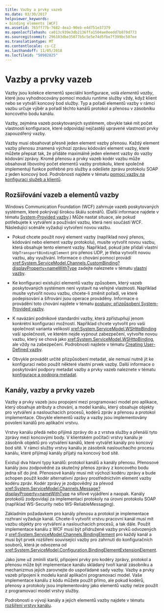 ```yaml
---
title: Vazby a prvky vazeb
ms.date: 03/30/2017
helpviewer_keywords:
- binding elements [WCF]
ms.assetid: 765ff77b-7682-4ea3-90eb-e4d751e37379
ms.openlocfilehash: ca013c939e3db2136ffa1504ae0eedd7b870d773
ms.sourcegitcommit: 296183dbe35077b5c5e5e74d5fbe7f399bc507ee
ms.translationtype: MT
ms.contentlocale: cs-CZ
ms.lasthandoff: 11/05/2018
ms.locfileid: "50982825"
---
```

# <a name="bindings-and-binding-elements"></a>Vazby a prvky vazeb
Vazby jsou kolekce elementů speciální konfigurace, volá *elementů vazby*, které jsou vyhodnocovány pomocí modulu runtime služby vždy, když klient nebo se vytváří koncový bod služby. Typ a pořadí elementů vazby v rámci vazbu určuje výběr a pořadí těchto kanálů protokol a přenosu v zásobníku koncového bodu kanálu.  
  
 Vazby, zejména vazeb poskytovaných systémem, obvykle také mít počet vlastnosti konfigurace, které odpovídají nejčastěji upravené vlastnosti prvky zapouzdřený vazby.  
  
 Vazby musí obsahovat přesně jeden element vazby přenosu. Každý element vazby přenosu znamená výchozí zprávu kódování element vazby, které můžete přepsat tak, že přidáte maximálně jeden element vazby do vazby kódování zprávy. Kromě přenosu a prvky vazeb kodér vazbu může obsahovat libovolný počet elementů vazby protokolu, které společně implementují funkce potřebné pro služby a odešlete zprávu protokolu SOAP z jeden koncový bod. Podrobnosti najdete v tématu [pomocí vazby na konfiguraci služeb a klientů](../../../../docs/framework/wcf/using-bindings-to-configure-services-and-clients.md).  
  
## <a name="extending-bindings-and-binding-elements"></a>Rozšiřování vazeb a elementů vazby  
 Windows Communication Foundation (WCF) zahrnuje vazeb poskytovaných systémem, které pokrývají širokou škálu scénářů. (Další informace najdete v tématu [System-Provided vazby](../../../../docs/framework/wcf/system-provided-bindings.md).) Může nastat situace, ale pokud potřebujete k vytváření a používání vazbu, která není součástí WCF. Následující scénáře vyžadují vytvoření novou vazbu.  
  
-   Pokud chcete použít nový element vazby (například nový přenos, kódování nebo element vazby protokolu), musíte vytvořit novou vazbu, která obsahuje tento element vazby. Například, pokud jste přidali vlastní `UdpTransportBindingElement` pro přenos UDP, je třeba vytvořit novou vazbu, aby využívání. Informace o chování pomocí provádí <xref:System.ServiceModel.Channels.CustomBinding?displayProperty=nameWithType> zadejte naleznete v tématu [vlastní vazby](../../../../docs/framework/wcf/extending/custom-bindings.md).  
  
-   Ke konfiguraci existující elementů vazby způsobem, který vazeb poskytovaných systémem není vystavit na veřejné vlastnosti. Například musíte vytvořit novou vazbu, chcete-li změnit pořadí, ve které podepisování a šifrování jsou operace prováděny. Informace o provádění toto chování najdete v tématu [postupy: přizpůsobení System-Provided vazby](../../../../docs/framework/wcf/extending/how-to-customize-a-system-provided-binding.md).  
  
-   K navázání podnikové standardní vazby, která zpřístupňují jenom konkrétní konfiguraci možností. Například chcete vytvořit pro vaši společnost varianta velikostí <xref:System.ServiceModel.WSHttpBinding> vaší společnosti, ve kterém nejde vypnout zabezpečení, vytvořte novou vazbu, který se chová jako <xref:System.ServiceModel.WSHttpBinding>, ale vždy na zabezpečení. Podrobnosti najdete v tématu [Creating User-Defined vazby](../../../../docs/framework/wcf/extending/creating-user-defined-bindings.md).  
  
-   Obvykle provádět určité přizpůsobení metadat, ale nemusí nutně jít ke konfiguraci nebo použít některé vlastní prvek vazby. Další informace o poskytování podpory metadat vazby a prvky vazeb naleznete v tématu [konfigurace a podpora metadat](../../../../docs/framework/wcf/extending/configuration-and-metadata-support.md).  
  
  
## <a name="channels-bindings-and-binding-elements"></a>Kanály, vazby a prvky vazeb  
 Vazby a prvky vazeb jsou propojení mezi programovací model pro aplikace, který obsahuje atributy a chování, a model kanálu, který obsahuje objekty pro vytváření a naslouchacích procesů, kodérů zpráv a přenosu a protokol implementace. Obvykle elementů vazby a vazby jsou implementovány povolení kanálů pro aplikační vrstvu.  
  
 Vrstvy kanálu předá nebo přijímá zprávy do a z vrstva služby a přenáší tyto zprávy mezi koncovými body. V klientském počítači vrstvy kanálu je zásobník objektů pro vytváření kanálů, které vytvářet kanály pro koncový bod sítě. V rámci služby vrstvy kanálu je zásobník naslouchacího procesu kanálu, které přijímají kanály přijatý na koncový bod sítě.  
  
 Existují dva hlavní typy kanálů: protokol kanálů a kanály přenosu. Přenosové kanály jsou zodpovědné za skutečný přenos zprávy z koncového bodu jedna síť do jiné. Přenosové kanály musí mít výchozí kodéru zprávy a bude schopen použít kodér alternativní zprávy prostřednictvím element vazby kodéru zpráv. Kodér zprávy je zodpovědný za převod <xref:System.ServiceModel.Channels.Message?displayProperty=nameWithType> na síťové vyjádření a naopak. Kanály protokolů zodpovídají za implementaci protokoly na úrovni protokolu SOAP (například WS-Security nebo WS-ReliableMessaging).  
  
 Základním požadavkem pro kanály přenosu a protokol je implementace rozhraní vyžaduje kanál. Chcete-li vytvořit vrstvu pracovní kanál musí mít vazbu objekty pro vytváření a naslouchacích procesů, a tak dále. Použít implementace kanálu z WCF musí být přidružené vazby prvků odvozených z <xref:System.ServiceModel.Channels.BindingElement> pro každý kanál a musí být prvek rozšíření související vazby pro zahrnutí do konfiguračních souborů, která je odvozena od <xref:System.ServiceModel.Configuration.BindingElementExtensionElement>.  
  
 Jako jsme už zmínili starší, připojení prvky pro kodéry zprávy, protokol a přenosu může být implementace kanálu skládaný tvoří kanál zásobníku a mechanizmus jejich zarovnejte do uspořádané sady vazby. Vazby a prvky vazeb připojení k modelu kanál aplikační programovací model. Vaše implementace kanálu z kódu můžete použít přímo, ale pokud kodérů, přenosy a protokoly jsou implementovány jako elementů vazby nelze použít z programovací model vrstvy služby.  
  
 Podrobnosti o vývoji kanály a jejich elementů vazby najdete v tématu [rozšíření vrstvy kanálu](../../../../docs/framework/wcf/extending/extending-the-channel-layer.md).

